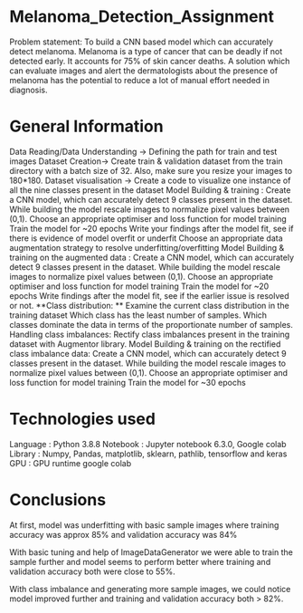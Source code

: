 # Melanoma_Detection_Assignment
Problem statement: To build a CNN based model which can accurately detect melanoma. Melanoma is a type of cancer that can be deadly if not detected early. It accounts for 75% of skin cancer deaths. A solution which can evaluate images and alert the dermatologists about the presence of melanoma has the potential to reduce a lot of manual effort needed in diagnosis.

# General Information
Data Reading/Data Understanding → Defining the path for train and test images
Dataset Creation→ Create train & validation dataset from the train directory with a batch size of 32. Also, make sure you resize your images to 180*180.
Dataset visualisation → Create a code to visualize one instance of all the nine classes present in the dataset
Model Building & training : Create a CNN model, which can accurately detect 9 classes present in the dataset. While building the model rescale images to normalize pixel values between (0,1).
Choose an appropriate optimiser and loss function for model training
Train the model for ~20 epochs
Write your findings after the model fit, see if there is evidence of model overfit or underfit
Choose an appropriate data augmentation strategy to resolve underfitting/overfitting Model Building & training on the augmented data :
Create a CNN model, which can accurately detect 9 classes present in the dataset. While building the model rescale images to normalize pixel values between (0,1).
Choose an appropriate optimiser and loss function for model training
Train the model for ~20 epochs
Write findings after the model fit, see if the earlier issue is resolved or not. **Class distribution: **
Examine the current class distribution in the training dataset
Which class has the least number of samples.
Which classes dominate the data in terms of the proportionate number of samples. Handling class imbalances:
Rectify class imbalances present in the training dataset with Augmentor library. Model Building & training on the rectified class imbalance data:
Create a CNN model, which can accurately detect 9 classes present in the dataset. While building the model rescale images to normalize pixel values between (0,1).
Choose an appropriate optimiser and loss function for model training
Train the model for ~30 epochs

# Technologies used
Language : Python 3.8.8
Notebook : Jupyter notebook 6.3.0, Google colab
Library : Numpy, Pandas, matplotlib, sklearn, pathlib, tensorflow and keras
GPU : GPU runtime google colab

# Conclusions
At first, model was underfitting with basic sample images where training accuracy was approx 85% and validation accuracy was 84%

With basic tuning and help of ImageDataGenerator we were able to train the sample further and model seems to perform better where training and validation accuracy both were close to 55%.

With class imbalance and generating more sample images, we could notice model improved further and training and validation accuracy both > 82%.
